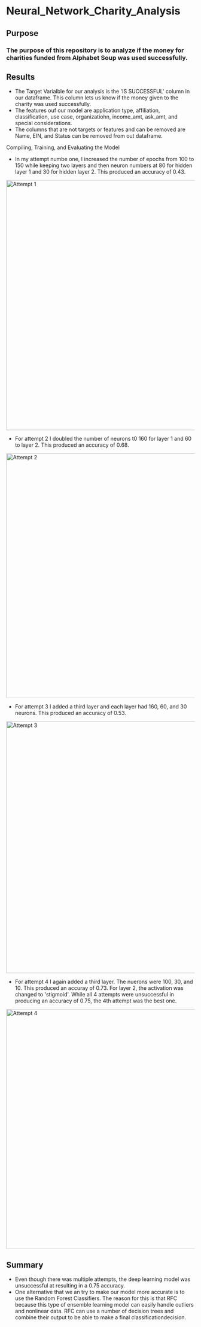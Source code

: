 # Neural_Network_Charity_Analysis
## Purpose 
### The purpose of this repository is to analyze if the money for charities funded from Alphabet Soup was used successfully. 
## Results
* The Target Varialble for our analysis is the 'IS SUCCESSFUL' column in our dataframe. This column lets us know if the money given to the charity was used successfully. 
* The features ouf our model are application type, affiliation, classification, use case, organizatiohn, income_amt, ask_amt, and special considerations. 
* The columns that are not targets or features and can be removed are Name, EIN, and Status can be removed from out dataframe. 

Compiling, Training, and Evaluating the Model
* In my attempt numbe one, I increased the number of epochs from 100 to 150 while keeping two layers and then neuron numbers at 80 for hidden layer 1 and 30 for hidden layer 2. This produced an accuracy of 0.43. 
<img width="668" alt="Attempt 1" src="https://user-images.githubusercontent.com/100246124/177197450-2a35c04a-50bd-4176-ab1c-3c55702a7de8.png">

* For attempt 2 I doubled the number of neurons t0 160 for layer 1 and 60 to layer 2. This produced an accuracy of 0.68. 
<img width="654" alt="Attempt 2" src="https://user-images.githubusercontent.com/100246124/177197481-6092e114-a906-43cb-8d95-8db80f52d3e7.png">

* For attempt 3 I added a third layer and each layer had 160, 60, and 30 neurons. This produced an accuracy of 0.53. 
<img width="673" alt="Attempt 3" src="https://user-images.githubusercontent.com/100246124/177197486-c94a9a33-548d-4536-96be-b5b3d93bab13.png">

* For attempt 4 I again added a third layer. The nuerons were 100, 30, and 10. This produced an accuray of 0.73. For layer 2, the activation was changed to 'stigmoid'. While all 4 attempts were unsuccessful in producing an accuracy of 0.75, the 4th attempt was the best one. 
<img width="641" alt="Attempt 4" src="https://user-images.githubusercontent.com/100246124/177197489-a2f37c28-d14f-4557-a592-334042131857.png">

## Summary 
* Even though there was multiple attempts, the deep learning model was unsuccessful at resulting in a 0.75 accuracy. 
* One alternative that we an try to make our model more accurate is to use the Random Forest Classifiers. The reason for this is that RFC because this type of ensemble learning model can easily handle outliers and nonlinear data. RFC can use a number of decision trees and combine their output to be able to make a final classificationdecision. 
